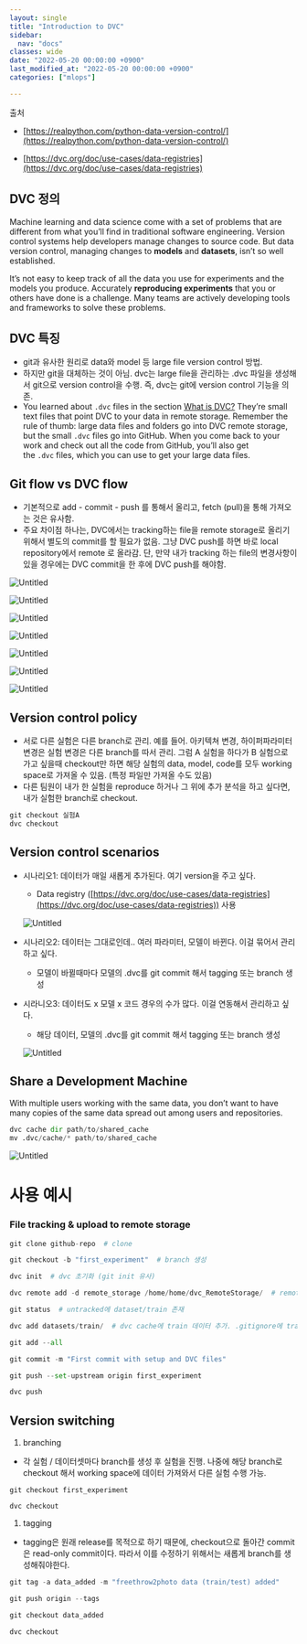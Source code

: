 ```yaml
---
layout: single
title: "Introduction to DVC"
sidebar:
  nav: "docs"
classes: wide
date: "2022-05-20 00:00:00 +0900"
last_modified_at: "2022-05-20 00:00:00 +0900"
categories: ["mlops"]

---
```


출처

- [https://realpython.com/python-data-version-control/](https://realpython.com/python-data-version-control/)

- [https://dvc.org/doc/use-cases/data-registries](https://dvc.org/doc/use-cases/data-registries)

  

## **DVC 정의**

Machine learning and data science come with a set of problems that are different from what you’ll find in traditional software engineering. Version control systems help developers manage changes to source code. But data version control, managing changes to **models** and **datasets**, isn’t so well established.

It’s not easy to keep track of all the data you use for experiments and the models you produce. Accurately **reproducing experiments** that you or others have done is a challenge. Many teams are actively developing tools and frameworks to solve these problems.

## **DVC 특징**

- git과 유사한 원리로 data와 model 등 large file version control 방법.
- 하지만 git을 대체하는 것이 아님. dvc는 large file을 관리하는 .dvc 파일을 생성해서 git으로 version control을 수행. 즉, dvc는 git에 version control 기능을 의존.
- You learned about `.dvc` files in the section [What is DVC?](https://realpython.com/python-data-version-control/#what-is-dvc) They’re small text files that point DVC to your data in remote storage. Remember the rule of thumb: large data files and folders go into DVC remote storage, but the small `.dvc` files go into GitHub. When you come back to your work and check out all the code from GitHub, you’ll also get the `.dvc` files, which you can use to get your large data files.

## **Git flow vs DVC flow**

- 기본적으로 add - commit - push 를 통해서 올리고, fetch (pull)을 통해 가져오는 것은 유사함.
- 주요 차이점 하나는, DVC에서는 tracking하는 file을 remote storage로 올리기 위해서 별도의 commit를 할 필요가 없음. 그냥 DVC push를 하면 바로 local repository에서 remote 로 올라감. 단, 만약 내가 tracking 하는 file의 변경사항이 있을 경우에는 DVC commit을 한 후에 DVC push를 해야함.

![Untitled](DVC%20%E1%84%80%E1%85%A9%E1%86%BC%E1%84%8B%E1%85%B2%200d6570a47587450bae711d657fe10fd9/Untitled.png)

![Untitled](DVC%20%E1%84%80%E1%85%A9%E1%86%BC%E1%84%8B%E1%85%B2%200d6570a47587450bae711d657fe10fd9/Untitled%201.png)

![Untitled](DVC%20%E1%84%80%E1%85%A9%E1%86%BC%E1%84%8B%E1%85%B2%200d6570a47587450bae711d657fe10fd9/Untitled%202.png)

![Untitled](DVC%20%E1%84%80%E1%85%A9%E1%86%BC%E1%84%8B%E1%85%B2%200d6570a47587450bae711d657fe10fd9/Untitled%203.png)

![Untitled](DVC%20%E1%84%80%E1%85%A9%E1%86%BC%E1%84%8B%E1%85%B2%200d6570a47587450bae711d657fe10fd9/Untitled%204.png)

![Untitled](DVC%20%E1%84%80%E1%85%A9%E1%86%BC%E1%84%8B%E1%85%B2%200d6570a47587450bae711d657fe10fd9/Untitled%205.png)

![Untitled](DVC%20%E1%84%80%E1%85%A9%E1%86%BC%E1%84%8B%E1%85%B2%200d6570a47587450bae711d657fe10fd9/Untitled%206.png)

## Version control policy

- 서로 다른 실험은 다른 branch로 관리. 예를 들어. 아키텍쳐 변경, 하이퍼파라미터 변경은 실험 변경은 다른 branch를 따서 관리.  그럼 A 실험을 하다가 B 실험으로 가고 싶을때 checkout만 하면 해당 실험의 data, model, code를 모두 working space로 가져올 수 있음. (특정 파일만 가져올 수도 있음)
- 다른 팀원이 내가 한 실험을 reproduce 하거나 그 위에 추가 분석을 하고 싶다면, 내가 실험한 branch로 checkout.

       

```python
git checkout 실험A
dvc checkout
```

 

## Version control scenarios

- 시나리오1: 데이터가 매일 새롭게 추가된다. 여기 version을 주고 싶다.
    - Data registry ([https://dvc.org/doc/use-cases/data-registries](https://dvc.org/doc/use-cases/data-registries)) 사용
    
    ![Untitled](DVC%20%E1%84%80%E1%85%A9%E1%86%BC%E1%84%8B%E1%85%B2%200d6570a47587450bae711d657fe10fd9/Untitled%207.png)
    
- 시나리오2: 데이터는 그대로인데.. 여러 파라미터, 모델이 바뀐다. 이걸 묶어서 관리하고 싶다.
    - 모델이 바뀔때마다 모델의 .dvc를 git commit 해서 tagging 또는 branch 생성
- 시라니오3: 데이터도 x 모델 x 코드 경우의 수가 많다. 이걸 연동해서 관리하고 싶다.
    - 해당 데이터, 모델의 .dvc를 git commit 해서 tagging 또는 branch 생성
    
    ![Untitled](DVC%20%E1%84%80%E1%85%A9%E1%86%BC%E1%84%8B%E1%85%B2%200d6570a47587450bae711d657fe10fd9/Untitled%208.png)
    

## **Share a Development Machine**

With multiple users working with the same data, you don’t want to have many copies of the same data spread out among users and repositories.

```python
dvc cache dir path/to/shared_cache
mv .dvc/cache/* path/to/shared_cache
```

![Untitled](DVC%20%E1%84%80%E1%85%A9%E1%86%BC%E1%84%8B%E1%85%B2%200d6570a47587450bae711d657fe10fd9/Untitled%209.png)

# 사용 **예시**

### File tracking & upload to remote storage

```python
git clone github-repo  # clone

git checkout -b "first_experiment"  # branch 생성

dvc init  # dvc 초기화 (git init 유사)

dvc remote add -d remote_storage /home/home/dvc_RemoteStorage/  # remote storage 추가

git status  # untracked에 dataset/train 존재

dvc add datasets/train/  # dvc cache에 train 데이터 추가. .gitignore에 train 데이터 추가. train.dvc 생성 

git add --all

git commit -m "First commit with setup and DVC files"

git push --set-upstream origin first_experiment

dvc push

```

## Version switching

1. branching
- 각 실험 / 데이터셋마다 branch를 생성 후 실험을 진행. 나중에 해당 branch로 checkout 해서 working space에 데이터 가져와서 다른 실험 수행 가능.

```
git checkout first_experiment

dvc checkout
```

1. tagging
- tagging은 원래 release를 목적으로 하기 때문에, checkout으로 돌아간 commit은 read-only commit이다. 따라서 이를 수정하기 위해서는 새롭게 branch를 생성해줘야한다.

```python
git tag -a data_added -m "freethrow2photo data (train/test) added"

git push origin --tags

git checkout data_added 

dvc checkout
```
